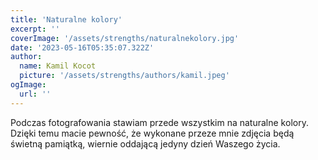 ```yaml
---
title: 'Naturalne kolory'
excerpt: ''
coverImage: '/assets/strengths/naturalnekolory.jpg'
date: '2023-05-16T05:35:07.322Z'
author:
  name: Kamil Kocot
  picture: '/assets/strengths/authors/kamil.jpeg'
ogImage:
  url: ''
---
```


Podczas fotografowania stawiam przede wszystkim na naturalne kolory. Dzięki temu macie pewność, że wykonane przeze mnie zdjęcia będą świetną pamiątką, wiernie oddającą jedyny dzień Waszego życia.